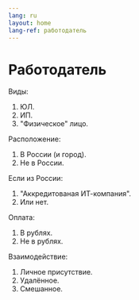 ```yaml
---
lang: ru
layout: home
lang-ref: работодатель
---
```


# Работодатель

Виды:

1. ЮЛ.
2. ИП.
3. "Физическое" лицо.

Расположение:

1. В России (и город).
2. Не в России.

Если из России:

1. "Аккредитованая ИТ-компания".
2. Или нет.

Оплата:

1. В рублях.
2. Не в рублях.

Взаимодействие:

1. Личное присутствие.
2. Удалённое.
3. Смешанное.
